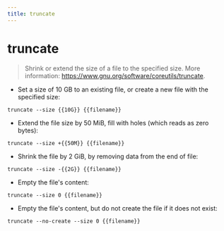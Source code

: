 ```yaml
---
title: truncate
---
```

# truncate

> Shrink or extend the size of a file to the specified size.
> More information: <https://www.gnu.org/software/coreutils/truncate>.

- Set a size of 10 GB to an existing file, or create a new file with the specified size:

`truncate --size {{10G}} {{filename}}`

- Extend the file size by 50 MiB, fill with holes (which reads as zero bytes):

`truncate --size +{{50M}} {{filename}}`

- Shrink the file by 2 GiB, by removing data from the end of file:

`truncate --size -{{2G}} {{filename}}`

- Empty the file's content:

`truncate --size 0 {{filename}}`

- Empty the file's content, but do not create the file if it does not exist:

`truncate --no-create --size 0 {{filename}}`
